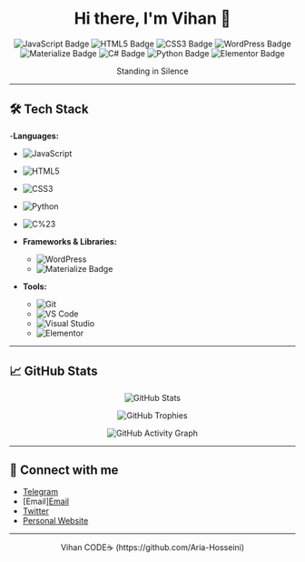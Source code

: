 <h1 align="center">Hi there, I'm Vihan 👋</h1>

<p align="center">
  <img src="https://img.shields.io/badge/Developer-JavaScript-informational?style=flat-square&logo=javascript&color=yellow" alt="JavaScript Badge" />
  <img src="https://img.shields.io/badge/HTML5-informational?style=flat-square&logo=html5&color=orange" alt="HTML5 Badge" />
  <img src="https://img.shields.io/badge/CSS3-informational?style=flat-square&logo=css3&color=blue" alt="CSS3 Badge" />
  <img src="https://img.shields.io/badge/WordPress-informational?style=flat-square&logo=wordpress&color=blueviolet" alt="WordPress Badge" />
  <img src="https://img.shields.io/badge/Materialize-informational?style=flat-square&logo=material-design&color=teal" alt="Materialize Badge" />
  <img src="https://img.shields.io/badge/C%23-informational?style=flat-square&logo=c-sharp&color=purple" alt="C# Badge" />
  <img src="https://img.shields.io/badge/Python-informational?style=flat-square&logo=python&color=blue" alt="Python Badge" />
  <img src="https://img.shields.io/badge/Elementor-informational?style=flat-square&logo=elementor&color=salmon" alt="Elementor Badge" />
</p>


<p align="center">
  Standing in Silence 
</p>

---

## 🛠️ Tech Stack

-**Languages:**
  - ![JavaScript](https://img.shields.io/badge/-JavaScript-333333?style=flat-square&logo=javascript)
  - ![HTML5](https://img.shields.io/badge/-HTML5-333333?style=flat-square&logo=html5)
  - ![CSS3](https://img.shields.io/badge/-CSS3-333333?style=flat-square&logo=css3)
  - ![Python](https://img.shields.io/badge/-Python-333333?style=flat-square&logo=python)
  - ![C%23](https://img.shields.io/badge/-C%23-333333?style=flat-square&logo=c-sharp)

  
- **Frameworks & Libraries:**
  - ![WordPress](https://img.shields.io/badge/-WordPress-333333?style=flat-square&logo=wordpress)
  - <img src="https://img.shields.io/badge/-Materialize-333333?style=flat-square&logo=material-design" alt="Materialize Badge" />
- **Tools:**
  - ![Git](https://img.shields.io/badge/-Git-333333?style=flat-square&logo=git)
  - ![VS Code](https://img.shields.io/badge/-VS%20Code-333333?style=flat-square&logo=visual-studio-code)
  - ![Visual Studio](https://img.shields.io/badge/-Visual%20Studio-333333?style=flat-square&logo=visual-studio)
  - ![Elementor](https://img.shields.io/badge/-Elementor-333333?style=flat-square&logo=elementor)

---

## 📈 GitHub Stats

<p align="center">
  <img src="https://github-readme-stats.vercel.app/api?username=Aria-Hosseini&show_icons=true&theme=blueberry&hide_border=true" alt="GitHub Stats" />
</p>

<p align="center">
  <img src="https://github-profile-trophy.vercel.app/?username=Aria-Hosseini&theme=onestar&no-frame=true&row=1&column=7" alt="GitHub Trophies" />
</p>

<p align="center">
  <img src="https://github-readme-activity-graph.vercel.app/graph?username=Aria-Hosseini&theme=github" alt="GitHub Activity Graph" />
</p>


---

## 🔗 Connect with me

- [Telegram](https://t.me/misty_enigma)
- [Email]<a href="mailto:ahsyny356@gmail.com">Email</a>
- [Twitter](https://twitter.com/Vihan_AH)
- [Personal Website](https://animesiege.site)

---

<p align="center"> Vihan CODE☕ (https://github.com/Aria-Hosseini)</p>
